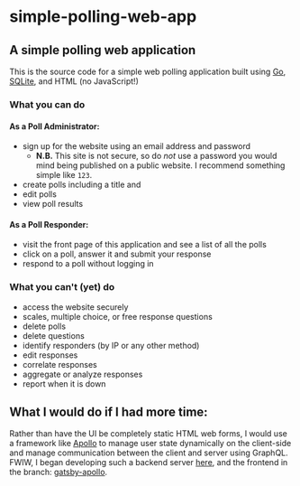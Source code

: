 # simple-polling-web-app

## A simple polling web application

This is the source code for a simple web polling application built using [Go](https://golang.org/), [SQLite](https://sqlite.org/index.html), and HTML (no JavaScript!)

### What you can do

#### As a Poll Administrator:

- sign up for the website using an email address and password
  - **N.B.** This site is not secure, so do _not_ use a password you would mind being published on a public website. I recommend something simple like `123`.
- create polls including a title and
- edit polls
- view poll results

#### As a Poll Responder:

- visit the front page of this application and see a list of all the polls
- click on a poll, answer it and submit your response
- respond to a poll without logging in

### What you can't (yet) do

- access the website securely
- scales, multiple choice, or free response questions
- delete polls
- delete questions
- identify responders (by IP or any other method)
- edit responses
- correlate responses
- aggregate or analyze responses
- report when it is down

## What I would do if I had more time:

Rather than have the UI be completely static HTML web forms, I would use a framework like [Apollo](https://www.apollographql.com/) to manage user state dynamically on the client-side and manage communication between the client and server using GraphQL. FWIW, I began developing such a backend server [here](https://github.com/MadDataScience/simple-poll-api), and the frontend in the branch: [gatsby-apollo](https://github.com/MadDataScience/simple-polling-web-app/tree/gatsby-apollo).
